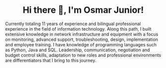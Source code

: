 <h1 align="center"> Hi there 👋, I'm Osmar Junior! </h1>

Currently totaling 11 years of experience and bilingual professional experience in the field of information technology. Along this path, I built extensive knowledge in network infrastructure and equipment with a focus on monitoring, advanced support, troubleshooting, design, implementation and employee training. I have knowledge of programming languages ​​such as Python, Java and SQL.
Leadership, communication, negotiation and budget control skills, adaptation to new roles and professional environments are differentiators that I bring to this journey.
